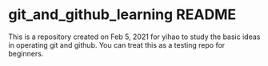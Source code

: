 # git_and_github_learning README
This is a repository created on Feb 5, 2021 for yihao to study the basic ideas in operating git and github. You can treat this as a testing repo for beginners.
